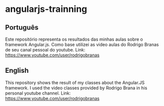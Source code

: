 # angularjs-trainning

Português
---------

Este repositório representa os resultados das minhas aulas sobre o framework Angular.js. Como base utilizei as video aulas do Rodrigo Branas de seu canal pessoal do youtube.
Link: https://www.youtube.com/user/rodrigobranas


English
-------

This repository shows the result of my classes about the Angular.JS framework. I used the video classes provided by Rodrigo Brana in his personal youtube channel.
Link: https://www.youtube.com/user/rodrigobranas 
 